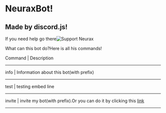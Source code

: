 # NeuraxBot!
## Made by discord.js!


If you need help go there![Support Neurax](https://invite.gg/dragonforce)

What can this bot do?Here is all his commands!


Command | Description
-------- -----------
info | Information about this bot(with prefix)
----- ---------------
test | testing embed line
----- ---------------
invite | invite my bot(with prefix).Or you can do it by clicking this [link](https://discordapp.com/oauth2/authorize?client_id=503253370694402048&scope=bot&permissions=1878392257)
-------- ------------
